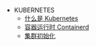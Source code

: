 * KUBERNETES
  * [什么是 Kubernetes](docs/kubernetes/AboutKubernetes.md)
  * [容器运行时 Containerd](docs/kubernetes/ContainerRuntime.md)
  * [集群初始化](docs/kubernetes/KubernetesClusterInitialize.md)
  
  

